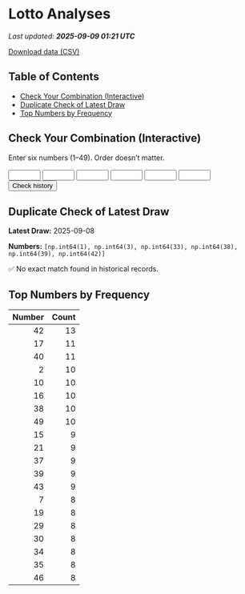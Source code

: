 # Lotto Analyses

_Last updated: **2025-09-09 01:21 UTC**_

[Download data (CSV)](./assets/sgtoto.csv)

## Table of Contents
- [Check Your Combination (Interactive)](#check-your-combination-(interactive))
- [Duplicate Check of Latest Draw](#duplicate-check-of-latest-draw)
- [Top Numbers by Frequency](#top-numbers-by-frequency)


## Check Your Combination (Interactive)

Enter six numbers (1–49). Order doesn’t matter.

<div id="combo-lookup" style="margin: 1rem 0;">
  <input id="n1" type="number" min="1" max="49" style="width:4rem;"> 
  <input id="n2" type="number" min="1" max="49" style="width:4rem;">
  <input id="n3" type="number" min="1" max="49" style="width:4rem;">
  <input id="n4" type="number" min="1" max="49" style="width:4rem;">
  <input id="n5" type="number" min="1" max="49" style="width:4rem;">
  <input id="n6" type="number" min="1" max="49" style="width:4rem;">
  <button id="lookup-btn">Check history</button>
  <div id="lookup-result" style="margin-top:0.5rem;font-weight:600;"></div>
</div>

<script src="./assets/lookup.js"></script>

## Duplicate Check of Latest Draw

**Latest Draw:** 2025-09-08

**Numbers:** `[np.int64(1), np.int64(3), np.int64(33), np.int64(38), np.int64(39), np.int64(42)]`

✅ No exact match found in historical records.

## Top Numbers by Frequency

| Number | Count |
|---:|---:|
| 42 | 13 |
| 17 | 11 |
| 40 | 11 |
| 2 | 10 |
| 10 | 10 |
| 16 | 10 |
| 38 | 10 |
| 49 | 10 |
| 15 | 9 |
| 21 | 9 |
| 37 | 9 |
| 39 | 9 |
| 43 | 9 |
| 7 | 8 |
| 19 | 8 |
| 29 | 8 |
| 30 | 8 |
| 34 | 8 |
| 35 | 8 |
| 46 | 8 |
